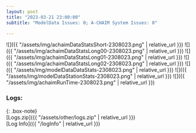 ```yaml
---
layout: post
title: "2023-03-21 23:00:00"
subtitle: "ModelData Issues: 0; A-CHAIM System Issues: 0"

---
```


![]({{ "/assets/img/achaimDataStatsShort-2308023.png" | relative_url }})
![]({{ "/assets/img/achaimDataStatsLong00-2308023.png" | relative_url }})
![]({{ "/assets/img/achaimDataStatsLong01-2308023.png" | relative_url }})
![]({{ "/assets/img/achaimDataStatsLong02-2308023.png" | relative_url }})
![]({{ "/assets/img/modelDataDataStats-2308023.png" | relative_url }})
![]({{ "/assets/img/modelDataStationStats-2308023.png" | relative_url }})
![]({{ "/assets/img/achaimRunTime-2308023.png" | relative_url }})





### Logs:  
  
{: .box-note}  
[Logs.zip]({{ "/assets/other/logs.zip" | relative_url }})  
[Log Info]({{ "/logInfo" | relative_url }})  
